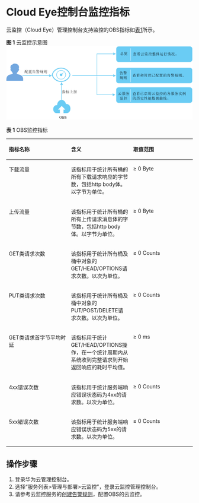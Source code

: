 # Cloud Eye控制台监控指标<a name="obs_03_0010"></a>

云监控（Cloud Eye）管理控制台支持监控的OBS指标如[表1](#table128512311216)所示。

**图 1**  云监控示意图<a name="fig203414262328"></a>  
![](figures/云监控示意图.png "云监控示意图")

**表 1**  OBS监控指标

<a name="table128512311216"></a>
<table><thead align="left"><tr id="row208519234123"><th class="cellrowborder" valign="top" width="33.33333333333333%" id="mcps1.2.4.1.1"><p id="p138520239123"><a name="p138520239123"></a><a name="p138520239123"></a>指标名称</p>
</th>
<th class="cellrowborder" valign="top" width="33.33333333333333%" id="mcps1.2.4.1.2"><p id="p18562312121"><a name="p18562312121"></a><a name="p18562312121"></a>含义</p>
</th>
<th class="cellrowborder" valign="top" width="33.33333333333333%" id="mcps1.2.4.1.3"><p id="p98513232128"><a name="p98513232128"></a><a name="p98513232128"></a>取值范围</p>
</th>
</tr>
</thead>
<tbody><tr id="row785132321213"><td class="cellrowborder" valign="top" width="33.33333333333333%" headers="mcps1.2.4.1.1 "><p id="p135517342133"><a name="p135517342133"></a><a name="p135517342133"></a>下载流量</p>
</td>
<td class="cellrowborder" valign="top" width="33.33333333333333%" headers="mcps1.2.4.1.2 "><p id="p13551123419137"><a name="p13551123419137"></a><a name="p13551123419137"></a>该指标用于统计所有桶的所有下载请求响应的字节数，包括http body体。以字节为单位。</p>
</td>
<td class="cellrowborder" valign="top" width="33.33333333333333%" headers="mcps1.2.4.1.3 "><p id="p2055143410132"><a name="p2055143410132"></a><a name="p2055143410132"></a>≥ 0 Byte</p>
</td>
</tr>
<tr id="row5101162341218"><td class="cellrowborder" valign="top" width="33.33333333333333%" headers="mcps1.2.4.1.1 "><p id="p26611342131312"><a name="p26611342131312"></a><a name="p26611342131312"></a>上传流量</p>
</td>
<td class="cellrowborder" valign="top" width="33.33333333333333%" headers="mcps1.2.4.1.2 "><p id="p18661144291318"><a name="p18661144291318"></a><a name="p18661144291318"></a>该指标用于统计所有桶的所有上传请求消息体的字节数，包括http body体。以字节为单位。</p>
</td>
<td class="cellrowborder" valign="top" width="33.33333333333333%" headers="mcps1.2.4.1.3 "><p id="p46611421133"><a name="p46611421133"></a><a name="p46611421133"></a>≥ 0 Byte</p>
</td>
</tr>
<tr id="row14101023201219"><td class="cellrowborder" valign="top" width="33.33333333333333%" headers="mcps1.2.4.1.1 "><p id="p11395165010139"><a name="p11395165010139"></a><a name="p11395165010139"></a>GET类请求次数</p>
</td>
<td class="cellrowborder" valign="top" width="33.33333333333333%" headers="mcps1.2.4.1.2 "><p id="p539575020136"><a name="p539575020136"></a><a name="p539575020136"></a>该指标用于统计所有桶及桶中对象的GET/HEAD/OPTIONS请求次数。以次为单位。</p>
</td>
<td class="cellrowborder" valign="top" width="33.33333333333333%" headers="mcps1.2.4.1.3 "><p id="p7395550121314"><a name="p7395550121314"></a><a name="p7395550121314"></a>≥ 0 Counts</p>
</td>
</tr>
<tr id="row410122331215"><td class="cellrowborder" valign="top" width="33.33333333333333%" headers="mcps1.2.4.1.1 "><p id="p61297585139"><a name="p61297585139"></a><a name="p61297585139"></a>PUT类请求次数</p>
</td>
<td class="cellrowborder" valign="top" width="33.33333333333333%" headers="mcps1.2.4.1.2 "><p id="p15129165831314"><a name="p15129165831314"></a><a name="p15129165831314"></a>该指标用于统计所有桶及桶中对象的PUT/POST/DELETE请求次数。以次为单位。</p>
</td>
<td class="cellrowborder" valign="top" width="33.33333333333333%" headers="mcps1.2.4.1.3 "><p id="p18129145812130"><a name="p18129145812130"></a><a name="p18129145812130"></a>≥ 0 Counts</p>
</td>
</tr>
<tr id="row61017239122"><td class="cellrowborder" valign="top" width="33.33333333333333%" headers="mcps1.2.4.1.1 "><p id="p165555166148"><a name="p165555166148"></a><a name="p165555166148"></a>GET类请求首字节平均时延</p>
</td>
<td class="cellrowborder" valign="top" width="33.33333333333333%" headers="mcps1.2.4.1.2 "><p id="p195553165142"><a name="p195553165142"></a><a name="p195553165142"></a>该指标用于统计GET/HEAD/OPTIONS操作，在一个统计周期内从系统收到完整请求到开始返回响应的耗时平均值。</p>
</td>
<td class="cellrowborder" valign="top" width="33.33333333333333%" headers="mcps1.2.4.1.3 "><p id="p9555141612143"><a name="p9555141612143"></a><a name="p9555141612143"></a>≥ 0 ms</p>
</td>
</tr>
<tr id="row374382021417"><td class="cellrowborder" valign="top" width="33.33333333333333%" headers="mcps1.2.4.1.1 "><p id="p12993172911412"><a name="p12993172911412"></a><a name="p12993172911412"></a>4xx错误次数</p>
</td>
<td class="cellrowborder" valign="top" width="33.33333333333333%" headers="mcps1.2.4.1.2 "><p id="p199931329171414"><a name="p199931329171414"></a><a name="p199931329171414"></a>该指标用于统计服务端响应错误状态码为4xx的请求数。以次为单位。</p>
</td>
<td class="cellrowborder" valign="top" width="33.33333333333333%" headers="mcps1.2.4.1.3 "><p id="p149931290144"><a name="p149931290144"></a><a name="p149931290144"></a>≥ 0 Counts</p>
</td>
</tr>
<tr id="row310115233127"><td class="cellrowborder" valign="top" width="33.33333333333333%" headers="mcps1.2.4.1.1 "><p id="p1726011371143"><a name="p1726011371143"></a><a name="p1726011371143"></a>5xx错误次数</p>
</td>
<td class="cellrowborder" valign="top" width="33.33333333333333%" headers="mcps1.2.4.1.2 "><p id="p22601137181413"><a name="p22601137181413"></a><a name="p22601137181413"></a>该指标用于统计服务端响应错误状态码为5xx的请求数。以次为单位。</p>
</td>
<td class="cellrowborder" valign="top" width="33.33333333333333%" headers="mcps1.2.4.1.3 "><p id="p110172351214"><a name="p110172351214"></a><a name="p110172351214"></a>≥ 0 Counts</p>
</td>
</tr>
</tbody>
</table>

## 操作步骤<a name="section29751041119"></a>

1.  登录华为云管理控制台。
2.  选择“服务列表\>管理与部署\>云监控”，登录云监控管理控制台。
3.  请参考云监控服务的[创建告警规则](https://support.huaweicloud.com/usermanual-ces/zh-cn_topic_0084572213.html)，配置OBS的云监控。

